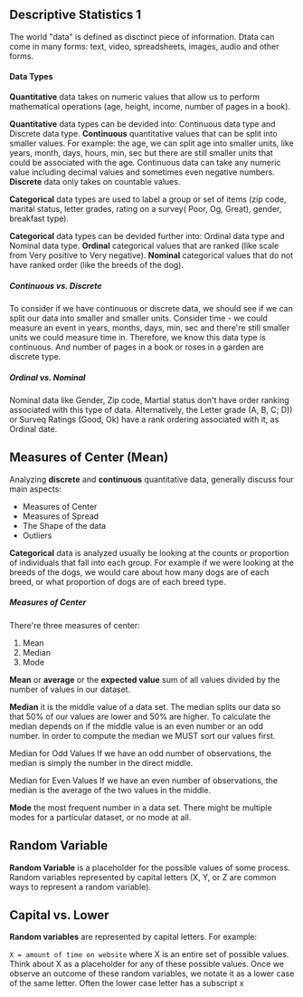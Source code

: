 ## Descriptive Statistics 1

The world "data" is defined as disctinct piece of information. Dtata can come in many forms: text, video, spreadsheets, images, audio and other forms. 

#### Data Types

**Quantitative** data takes on numeric values that allow us to perform mathematical operations (age, height, income, number of pages in a book).

**Quantitative** data types can be devided into: Continuous data type and Discrete data type.
**Continuous** quantitative values that can be split into smaller values. For example: the age, we can split age into smaller units, like years, month, days, hours, min, sec but there are still smaller units that could be associated with the age. Continuous data can take any numeric value including decimal values and sometimes even negative numbers.
**Discrete** data only takes on countable values.

**Categorical** data types are used to label a group or set of items (zip code, marital status, letter grades, rating on a survey( Poor, Og, Great), gender, breakfast type).

**Categorical** data types can be devided further into: Ordinal data type and Nominal data type.
**Ordinal** categorical values that are ranked (like scale from Very positive to Very negative).
**Nominal** categorical values that do not have ranked order (like the breeds of the dog).

##### Continuous vs. Discrete

To consider if we have continuous or discrete data, we should see if we can split our data into smaller and smaller units. Consider time - we could measure an event in years, months, days, min, sec and there're still smaller units we could measure time in. Therefore, we know this data type is continuous. And number of pages in a book or roses in a garden are discrete type.

##### Ordinal vs. Nominal

Nominal data like Gender, Zip code, Martial status don't have order ranking associated with this type of data. 
Alternatively, the Letter grade (A, B, C; D)) or Surveq Ratings (Good, Ok) have a rank ordering associated with it, as Ordinal date.



## Measures of Center (Mean)

Analyzing **discrete** and **continuous** quantitative data, generally discuss four main aspects:
- Measures of Center
- Measures of Spread
- The Shape of the data
- Outliers

**Categorical** data is analyzed usually be looking at the counts or proportion of individuals that fall into each group. For example if we were looking at the breeds of the dogs, we would care about how many dogs are of each breed, or what proportion of dogs are of each breed type.

##### Measures of Center

There're three measures of center:
1. Mean
2. Median
3. Mode

**Mean** or **average** or the **expected value** sum of all values divided by the number of values in our dataset.

**Median** it is the middle value of a data set. The median splits our data so that 50% of our values are lower and 50% are higher. To calculate the median depends on if the middle value is an even number or an odd number. In order to compute the median we MUST sort our values first.

Median for Odd Values
If we have an odd number of observations, the median is simply the number in the direct middle.

Median for Even Values
If we have an even number of observations, the median is the average of the two values in the middle.

**Mode** the most frequent number in a data set. There might be multiple modes for a particular dataset, or no mode at all.

## Random Variable

**Random Variable** is a placeholder for the possible values of some process. Random variables represented by capital letters (X, Y, or Z are common ways to represent a random variable).

## Capital vs. Lower

**Random variables** are represented by capital letters.
For example:

`X = amount of time on website` where X is an entire set of possible values. Think about X as a placeholder for any of these possible values. Once we observe an outcome of these random variables, we notate it as a lower case of the same letter. Often the lower case letter has a subscript x

